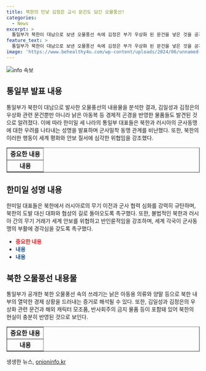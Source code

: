 ```yaml
---
title: 북한의 민낯 김정은 교시 문건도 담긴 오물풍선!
categories:
  - News
excerpt: >
  통일부가 북한이 대남으로 보낸 오물풍선 속에 김정은 부가 우상화 된 문건을 넣은 것을 공개하며 북한과 러시아의 군사동맹을 비난하는 성명을 발표했다. 미, 일 등 한미일 대표들은 이를 규탄하고 북한의 위협에 대응하기 위해 협력을 강화할 의사를 밝혔다. 또한, 북한이 남쪽으로 보낸 오물 속에는 경제적 어려움을 반영한 물품들이 포함되어 있었으며, 북한 내부의 열악한 상황을 보여주는 쓰레기들도 다수 확인됐다고 전했다. North Koreas action and its impact on regional and global security were highlighted, urging international community to be vigilant against North Koreas military alliance with Russia.
feature_text: >
  통일부가 북한이 대남으로 보낸 오물풍선 속에 김정은 부가 우상화 된 문건을 넣은 것을 공개하며 북한과 러시아의 군사동맹을 비난하는 성명을 발표했다. 미, 일 등 한미일 대표들은 이를 규탄하고 북한의 위협에 대응하기 위해 협력을 강화할 의사를 밝혔다. 또한, 북한이 남쪽으로 보낸 오물 속에는 경제적 어려움을 반영한 물품들이 포함되어 있었으며, 북한 내부의 열악한 상황을 보여주는 쓰레기들도 다수 확인됐다고 전했다. North Koreas action and its impact on regional and global security were highlighted, urging international community to be vigilant against North Koreas military alliance with Russia.
image: 'https://www.behealthy4u.com/wp-content/uploads/2024/06/unnamed-file.png'
---
```


<p><img src="https://www.behealthy4u.com/wp-content/uploads/2024/06/unnamed-file.png" alt="info 속보" /></p>

<h2 data-ke-size="size26">통일부 발표 내용</h2>

<p data-ke-size="size16">통일부가 북한이 대남으로 발사한 오물풍선의 내용물을 분석한 결과, 김일성과 김정은의 우상화 관련 문건뿐만 아니라 낡은 아동복 등 경제적 곤경을 반영한 물품들도 발견된 것으로 알려졌다. 이에 따라 한미일 세 나라의 통일부 대표들은 북한과 러시아의 군사동맹에 대한 우려를 나타내는 성명을 발표하며 군사밀착 동맹 관계를 비난했다. 또한, 북한의 이러한 행동이 세계 평화와 안보 질서에 심각한 위협임을 강조했다.</p>

<table style="width: 100%;" border="1">
<tbody>
<tr>
<td style="text-align: center; height: 17px;"><b>중요한 내용</b></td>
</tr>
<tr>
<td style="text-align: center; height: 17px;"><b>내용</b></td>
</tr>
</tbody>
</table>

<h2 data-ke-size="size26">한미일 성명 내용</h2>

<p data-ke-size="size16">한미일 대표들은 북한에서 러시아로의 무기 이전과 군사 협력 심화를 강력히 규탄하며, 북한의 도발 대신 대화와 협상의 길로 돌아오도록 촉구했다. 또한, 불법적인 북한과 러시아 간의 무기 거래가 세계 안보를 위협하고 반인륜적임을 강조하며, 세계 각국이 군사동맹의 부활에 경각심을 갖도록 촉구했다.</p>

<ul>
<li><b><span style="color: #ee2323;">중요한 내용</span></b></li>
<li><b><span style="color: #1a5490;">내용</span></b></li>
<li><b><span style="color: #1a5490;">내용</span></b></li>
</ul>

<h2 data-ke-size="size26">북한 오물풍선 내용물</h2>

<p data-ke-size="size16">통일부가 공개한 북한 오물풍선 속의 쓰레기는 낡은 아동용 의류와 양말 등으로 북한 내부의 열악한 경제 상황을 드러내는 증거로 해석될 수 있다. 또한, 김일성과 김정은의 우상화 관련 문건과 해외 캐릭터 모조품, 반사회주의 금지 물품 등이 포함돼 있어 북한의 현실이 충분히 반영된 것으로 보인다.</p>

<table style="width: 100%;" border="1">
<tbody>
<tr>
<td style="text-align: center; height: 17px;"><b>중요한 내용</b></td>
</tr>
<tr>
<td style="text-align: center; height: 17px;"><b>내용</b></td>
</tr>
</tbody>
</table>
생생한 뉴스, <a href="https://onioninfo.kr" rel="dofollow">onioninfo.kr</a>


